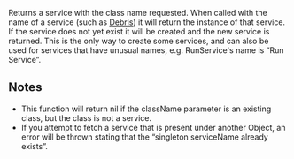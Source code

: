 Returns a service with the class name requested. When called with the name of a service (such as [Debris](https://developer.roblox.com/en-us/api-reference/class/Debris)) it will return the instance of that service. If the service does not yet exist it will be created and the new service is returned. This is the only way to create some services, and can also be used for services that have unusual names, e.g. RunService's name is “Run Service”.

Notes
-----

*   This function will return nil if the className parameter is an existing class, but the class is not a service.
*   If you attempt to fetch a service that is present under another Object, an error will be thrown stating that the “singleton serviceName already exists”.